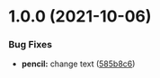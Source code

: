 # 1.0.0 (2021-10-06)


### Bug Fixes

* **pencil:** change text ([585b8c6](https://github.com/melishev/wookie-ui/commit/585b8c6dc9b2d44163ba4fe1e84002c0342e79e2))
